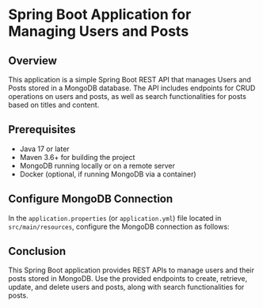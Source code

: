 # Spring Boot Application for Managing Users and Posts

## Overview
This application is a simple Spring Boot REST API that manages Users and Posts stored in a MongoDB database. The API includes endpoints for CRUD operations on users and posts, as well as search functionalities for posts based on titles and content.

## Prerequisites
- Java 17 or later
- Maven 3.6+ for building the project
- MongoDB running locally or on a remote server
- Docker (optional, if running MongoDB via a container)

## Configure MongoDB Connection
In the `application.properties` (or `application.yml`) file located in `src/main/resources`, configure the MongoDB connection as follows:

## Conclusion
This Spring Boot application provides REST APIs to manage users and their posts stored in MongoDB. Use the provided endpoints to create, retrieve, update, and delete users and posts, along with search functionalities for posts.